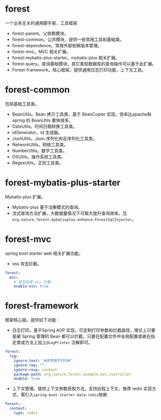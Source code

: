 # forest
一个业务无关的通用脚手架、工具框架

* forest-parent。父依赖模块。
* forest-common。公共模块，提供一些常用工具和基础类。
* forest-dependence。常用外部依赖版本管理。
* forest-mvc。MVC 相关扩展。
* forest-mybatis-plus-starter。mybatis-plus 相关扩展。
* forest-query。查询基础模块，其它类型数据库的查询操作可以基于此扩展。
* Forest-framework。核心框架，提供通用日志打印功能、上下文工具。

# forest-common

包括基础工具类。

* BeanUtils。Bean 拷贝工具类，基于 BeanCopier 实现，效率比apache和spring 的 BeanUtils 要快很多。
* DateUtils。时间日期转换工具类。
* IdGenerator。Id 生成器。
* JsonUtils。Json 序列化和反序列化工具类。
* NetworkUtils。网络工具类。
* NumberUtils。数字工具类。
* OSUtils。操作系统工具类。
* RegexUtils。正则工具类。

# forest-mybatis-plus-starter

Mybatis-plus 扩展。

* Mybatis-plus 基于注解模式的查询。
* 流式查询方法扩展，大数据量情况下可极大提升查询效率。见`org.nature.forest.mybatisplus.enhance.ForestSqlInjector`。

# forest-mvc

spring boot starter web 相关扩展功能。

* xss 攻击拦截。

```yaml
forest:
  mvc:
    # 是否启用 xss 拦截
    enable-xss: true
```



# forest-framework

框架核心层。提供如下功能：

* 日志打印。基于Spring AOP 实现，可定制打印参数和拦截路径，理论上只要是被 Spring 管理的 Bean 都可以拦截，只要在配置文件中全局配置或者在指定类或方法上加上`@LogPrinter` 注解即可。

```yaml
forest:
  log:
    ignore-text: "#该字段不打印#"
    ignore-req: ""
    ignore-resp: context
    package-path: org.nature.forest.example.mvc.controller
    enable: true
```

* 上下文管理。提供上下文参数获取方法，支持远程上下文，推荐 redis 实现方式，需引入`spring-boot-starter-data-redis`依赖

```yaml
forest:
  context:
    type: redis
```

